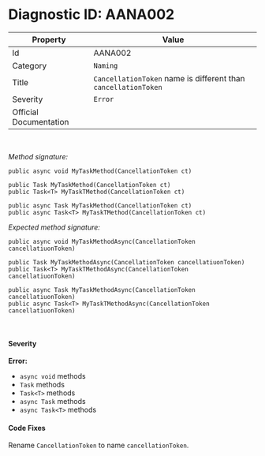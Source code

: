# Diagnostic ID: AANA002

| Property               | Value                                                             |
| ---------------------- | ------------------------------------------------------------------|
| Id                     | AANA002                                                           |
| Category				 | `Naming`										                     |
| Title                  | `CancellationToken` name is different than `cancellationToken` |
| Severity               | `Error`                                                           |
| Official Documentation |                                                                    |

<br />

_Method signature:_

```
public async void MyTaskMethod(CancellationToken ct)

public Task MyTaskMethod(CancellationToken ct)
public Task<T> MyTaskTMethod(CancellationToken ct)

public async Task MyTaskMethod(CancellationToken ct)
public async Task<T> MyTaskTMethod(CancellationToken ct)
```

_Expected method signature:_

```
public async void MyTaskMethodAsync(CancellationToken cancellatiuonToken)

public Task MyTaskMethodAsync(CancellationToken cancellatiuonToken)
public Task<T> MyTaskTMethodAsync(CancellationToken cancellatiuonToken)

public async Task MyTaskMethodAsync(CancellationToken cancellatiuonToken)
public async Task<T> MyTaskTMethodAsync(CancellationToken cancellatiuonToken)
```

<br/>

#### Severity

__Error:__

 - `async void` methods  
 - `Task` methods
 - `Task<T>` methods
 - `async Task` methods
 - `async Task<T>` methods

#### Code Fixes
Rename `CancellationToken` to name `cancellationToken`.